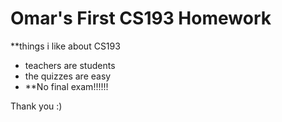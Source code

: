 # Omar's First CS193 Homework

**things i like about CS193

- teachers are students
- the quizzes are easy
- **No final exam!!!!!!

Thank you :)

